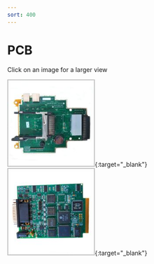 ```yaml
---
sort: 400
---
```

# PCB

Click on an image for a larger view

[![](tech2_pcb_01_t.jpg)](tech2_pcb_01.png){:target="_blank"}
[![](tech2_pcb_02_t.jpg)](tech2_pcb_02.png){:target="_blank"}
